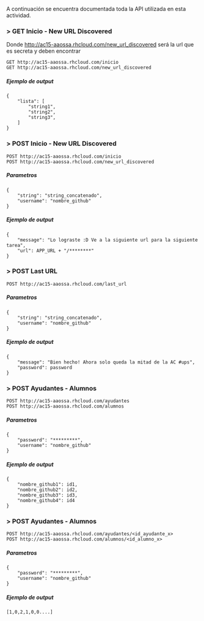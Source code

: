 A continuación se encuentra documentada toda la API utilizada en esta actividad.

### > GET Inicio - New URL Discovered

Donde http://ac15-aaossa.rhcloud.com/new_url_discovered será la url que es secreta y deben encontrar

```
GET http://ac15-aaossa.rhcloud.com/inicio
GET http://ac15-aaossa.rhcloud.com/new_url_discovered
```
##### Ejemplo de output
```
{
    "lista": [
        "string1",
        "string2",
        "string3",
    ]
}
```

### > POST Inicio - New URL Discovered

```
POST http://ac15-aaossa.rhcloud.com/inicio
POST http://ac15-aaossa.rhcloud.com/new_url_discovered
```
##### Parametros
```
{
	"string": "string_concatenado",
	"username": "nombre_github"
}
```
##### Ejemplo de output
```
{
    "message": "Lo lograste :D Ve a la siguiente url para la siguiente tarea",
    "url": APP_URL + "/********"
}
```

### > POST Last URL
```
POST http://ac15-aaossa.rhcloud.com/last_url
```
##### Parametros
```
{
	"string": "string_concatenado",
	"username": "nombre_github"
}
```
##### Ejemplo de output
```
{
    "message": "Bien hecho! Ahora solo queda la mitad de la AC #ups",
    "password": password
}
```

### > POST Ayudantes - Alumnos
```
POST http://ac15-aaossa.rhcloud.com/ayudantes
POST http://ac15-aaossa.rhcloud.com/alumnos
```
##### Parametros
```
{
	"password": "*********",
	"username": "nombre_github"
}
```
##### Ejemplo de output
```
{
    "nombre_github1": id1,
    "nombre_github2": id2,
    "nombre_github3": id3,
    "nombre_github4": id4
}
```

### > POST Ayudantes - Alumnos
```
POST http://ac15-aaossa.rhcloud.com/ayudantes/<id_ayudante_x>
POST http://ac15-aaossa.rhcloud.com/alumnos/<id_alumno_x>
```
##### Parametros
```
{
	"password": "*********",
	"username": "nombre_github"
}
```
##### Ejemplo de output
```
[1,0,2,1,0,0....]
```

